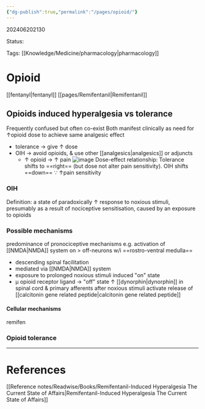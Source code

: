 ```yaml
---
{"dg-publish":true,"permalink":"/pages/opioid/"}
---
```



202406202130

Status: 

Tags: [[Knowledge/Medicine/pharmacology\|pharmacology]]

# Opioid
[[fentanyl\|fentanyl]]
[[pages/Remifentanil\|Remifentanil]]


## Opioids induced hyperalgesia vs tolerance
Frequently confused but often co-exist
Both manifest clinically as need for ↑opioid dose to achieve same analgesic effect
- tolerance → give ↑ dose
- OIH → avoid opioids, & use other [[analgesics\|analgesics]] or adjuncts
	- ↑ opioid → ↑ pain
![image](https://pub-23ef68458aab474daba6b39d398a7a32.r2.dev/e762f9b9a211116ef93304bc1e32eb26.png)
Dose-effect relationship: Tolerance shifts to ==right== (but dose not alter pain sensitivity). OIH shifts ==down== ∵ ↑pain sensitivity

### OIH
Definition: a state of paradoxically ↑ response to noxious stimuli, presumably as a result of nociceptive sensitisation, caused by an exposure to opioids

### Possible mechanisms
predominance of pronociceptive mechanisms e.g. activation of [[NMDA\|NMDA]] system
on > off-neurons w/i ==rostro-ventral medulla==
- descending spinal facilitation
- mediated via [[NMDA\|NMDA]] system
- exposure to prolonged noxious stimuli induced "on" state
- µ opioid receptor ligand → "off" state
↑ [[dynorphin\|dynorphin]] in spinal cord & primary afferents after noxious stimuli activate release of [[calcitonin gene related peptide\|calcitonin gene related peptide]]

#### Cellular mechanisms
remifen

### Opioid tolerance




___
# References
[[Reference notes/Readwise/Books/Remifentanil-Induced Hyperalgesia The Current State of Affairs\|Remifentanil-Induced Hyperalgesia The Current State of Affairs]]